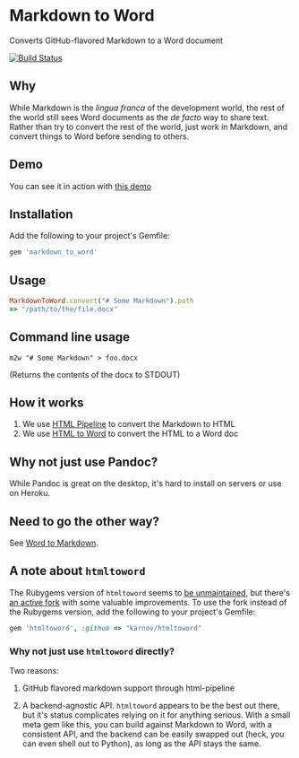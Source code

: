 # Markdown to Word

Converts GitHub-flavored Markdown to a Word document

[![Build Status](https://travis-ci.org/benbalter/markdown_to_word.svg)](https://travis-ci.org/benbalter/markdown_to_word)

## Why

While Markdown is the *lingua franca* of the development world, the rest of the world still sees Word documents as the *de facto* way to share text. Rather than try to convert the rest of the world, just work in Markdown, and convert things to Word before sending to others.

## Demo

You can see it in action with [this demo](https://markdown-to-word.herokuapp.com/)

## Installation

Add the following to your project's Gemfile:

```ruby
gem 'markdown_to_word'
```

## Usage

```ruby
MarkdownToWord.convert("# Some Markdown").path
=> "/path/to/the/file.docx"
```

## Command line usage

```
m2w "# Some Markdown" > foo.docx
```

(Returns the contents of the docx to STDOUT)

## How it works

1. We use [HTML Pipeline](https://github.com/jch/html-pipeline) to convert the Markdown to HTML
2. We use [HTML to Word](https://github.com/karnov/htmltoword) to convert the HTML to a Word doc

## Why not just use Pandoc?

While Pandoc is great on the desktop, it's hard to install on servers or use on Heroku.

## Need to go the other way?

See [Word to Markdown](https://github.com/benbalter/word-to-markdown).

## A note about `htmltoword`

The Rubygems version of `htmltoword` seems to [be unmaintained](https://github.com/nickfrandsen/htmltoword/issues/40), but there's [an active fork](https://github.com/karnov/htmltoword) with some valuable improvements. To use the fork instead of the Rubygems version, add the following to your project's Gemfile:

```ruby
gem 'htmltoword', :github => "karnov/htmltoword"
```

### Why not just use `htmltoword` directly?

Two reasons:

1. GitHub flavored markdown support through html-pipeline

2. A backend-agnostic API. `htmltoword` appears to be the best out there, but it's status complicates relying on it for anything serious. With a small meta gem like this, you can build against Markdown to Word, with a consistent API, and the backend can be easily swapped out (heck, you can even shell out to Python), as long as the API stays the same.

